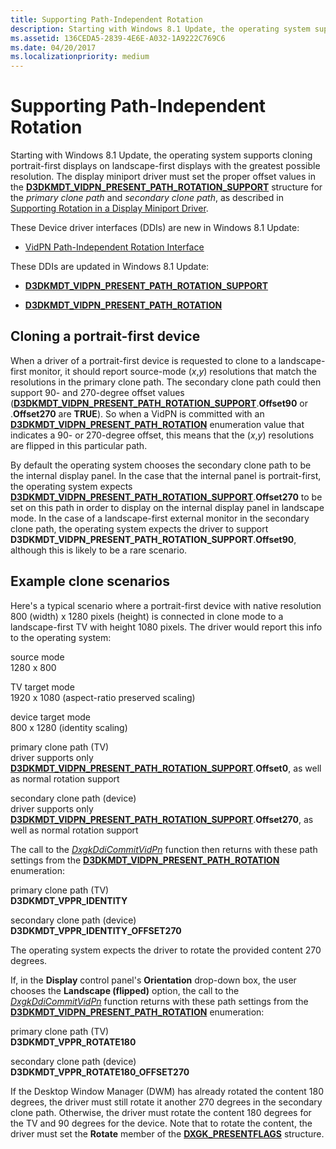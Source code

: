 ```yaml
---
title: Supporting Path-Independent Rotation
description: Starting with Windows 8.1 Update, the operating system supports cloning portrait-first displays on landscape-first displays with the greatest possible resolution.
ms.assetid: 136CEDA5-2839-4E6E-A032-1A9222C769C6
ms.date: 04/20/2017
ms.localizationpriority: medium
---
```


# <span id="display.supporting_path-independent_rotation"></span>Supporting Path-Independent Rotation


Starting with Windows 8.1 Update, the operating system supports cloning portrait-first displays on landscape-first displays with the greatest possible resolution. The display miniport driver must set the proper offset values in the [**D3DKMDT\_VIDPN\_PRESENT\_PATH\_ROTATION\_SUPPORT**](https://msdn.microsoft.com/library/windows/hardware/ff546705) structure for the *primary clone path* and *secondary clone path*, as described in [Supporting Rotation in a Display Miniport Driver](supporting-rotation-in-a-display-miniport-driver.md).

These Device driver interfaces (DDIs) are new in Windows 8.1 Update:

-   [VidPN Path-Independent Rotation Interface](https://msdn.microsoft.com/library/windows/hardware/dn653366)

These DDIs are updated in Windows 8.1 Update:

-   [**D3DKMDT\_VIDPN\_PRESENT\_PATH\_ROTATION\_SUPPORT**](https://msdn.microsoft.com/library/windows/hardware/ff546705)

-   [**D3DKMDT\_VIDPN\_PRESENT\_PATH\_ROTATION**](https://msdn.microsoft.com/library/windows/hardware/ff546700)

## <span id="Cloning_a_portrait-first_device"></span><span id="cloning_a_portrait-first_device"></span><span id="CLONING_A_PORTRAIT-FIRST_DEVICE"></span>Cloning a portrait-first device


When a driver of a portrait-first device is requested to clone to a landscape-first monitor, it should report source-mode (*x*,*y*) resolutions that match the resolutions in the primary clone path. The secondary clone path could then support 90- and 270-degree offset values ([**D3DKMDT\_VIDPN\_PRESENT\_PATH\_ROTATION\_SUPPORT**](https://msdn.microsoft.com/library/windows/hardware/ff546705).**Offset90** or .**Offset270** are **TRUE**). So when a VidPN is committed with an [**D3DKMDT\_VIDPN\_PRESENT\_PATH\_ROTATION**](https://msdn.microsoft.com/library/windows/hardware/ff546700) enumeration value that indicates a 90- or 270-degree offset, this means that the (*x*,*y*) resolutions are flipped in this particular path.

By default the operating system chooses the secondary clone path to be the internal display panel. In the case that the internal panel is portrait-first, the operating system expects [**D3DKMDT\_VIDPN\_PRESENT\_PATH\_ROTATION\_SUPPORT**](https://msdn.microsoft.com/library/windows/hardware/ff546705).**Offset270** to be set on this path in order to display on the internal display panel in landscape mode. In the case of a landscape-first external monitor in the secondary clone path, the operating system expects the driver to support **D3DKMDT\_VIDPN\_PRESENT\_PATH\_ROTATION\_SUPPORT**.**Offset90**, although this is likely to be a rare scenario.

## <span id="Example_clone_scenarios"></span><span id="example_clone_scenarios"></span><span id="EXAMPLE_CLONE_SCENARIOS"></span>Example clone scenarios


Here's a typical scenario where a portrait-first device with native resolution 800 (width) x 1280 pixels (height) is connected in clone mode to a landscape-first TV with height 1080 pixels. The driver would report this info to the operating system:

<span id="source_mode"></span><span id="SOURCE_MODE"></span>source mode  
1280 x 800

<span id="TV_target_mode"></span><span id="tv_target_mode"></span><span id="TV_TARGET_MODE"></span>TV target mode  
1920 x 1080 (aspect-ratio preserved scaling)

<span id="device_target_mode"></span><span id="DEVICE_TARGET_MODE"></span>device target mode  
800 x 1280 (identity scaling)

<span id="primary_clone_path__TV_"></span><span id="primary_clone_path__tv_"></span><span id="PRIMARY_CLONE_PATH__TV_"></span>primary clone path (TV)  
driver supports only [**D3DKMDT\_VIDPN\_PRESENT\_PATH\_ROTATION\_SUPPORT**](https://msdn.microsoft.com/library/windows/hardware/ff546705).**Offset0**, as well as normal rotation support

<span id="secondary_clone_path__device_"></span><span id="SECONDARY_CLONE_PATH__DEVICE_"></span>secondary clone path (device)  
driver supports only [**D3DKMDT\_VIDPN\_PRESENT\_PATH\_ROTATION\_SUPPORT**](https://msdn.microsoft.com/library/windows/hardware/ff546705).**Offset270**, as well as normal rotation support

<span></span>  

The call to the [*DxgkDdiCommitVidPn*](https://msdn.microsoft.com/library/windows/hardware/ff559597) function then returns with these path settings from the [**D3DKMDT\_VIDPN\_PRESENT\_PATH\_ROTATION**](https://msdn.microsoft.com/library/windows/hardware/ff546700) enumeration:

<span id="primary_clone_path__TV_"></span><span id="primary_clone_path__tv_"></span><span id="PRIMARY_CLONE_PATH__TV_"></span>primary clone path (TV)  
**D3DKMDT\_VPPR\_IDENTITY**

<span id="secondary_clone_path__device_"></span><span id="SECONDARY_CLONE_PATH__DEVICE_"></span>secondary clone path (device)  
**D3DKMDT\_VPPR\_IDENTITY\_OFFSET270**

The operating system expects the driver to rotate the provided content 270 degrees.

If, in the **Display** control panel's **Orientation** drop-down box, the user chooses the **Landscape (flipped)** option, the call to the [*DxgkDdiCommitVidPn*](https://msdn.microsoft.com/library/windows/hardware/ff559597) function returns with these path settings from the [**D3DKMDT\_VIDPN\_PRESENT\_PATH\_ROTATION**](https://msdn.microsoft.com/library/windows/hardware/ff546700) enumeration:

<span id="primary_clone_path__TV_"></span><span id="primary_clone_path__tv_"></span><span id="PRIMARY_CLONE_PATH__TV_"></span>primary clone path (TV)  
**D3DKMDT\_VPPR\_ROTATE180**

<span id="secondary_clone_path__device_"></span><span id="SECONDARY_CLONE_PATH__DEVICE_"></span>secondary clone path (device)  
**D3DKMDT\_VPPR\_ROTATE180\_OFFSET270**

If the Desktop Window Manager (DWM) has already rotated the content 180 degrees, the driver must still rotate it another 270 degrees in the secondary clone path. Otherwise, the driver must rotate the content 180 degrees for the TV and 90 degrees for the device. Note that to rotate the content, the driver must set the **Rotate** member of the [**DXGK\_PRESENTFLAGS**](https://msdn.microsoft.com/library/windows/hardware/ff562005) structure.

 

 






